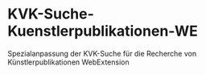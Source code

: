 # KVK-Suche-Kuenstlerpublikationen-WE
Spezialanpassung der KVK-Suche für die Recherche von Künstlerpublikationen WebExtension
